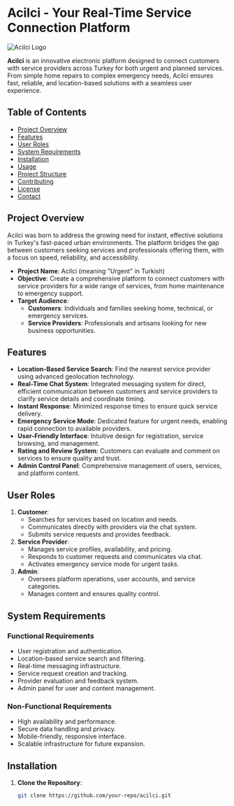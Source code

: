 # Acilci - Your Real-Time Service Connection Platform

![Acilci Logo](https://via.placeholder.com/150?text=Acilci+Logo) <!-- Replace with actual logo URL -->

**Acilci** is an innovative electronic platform designed to connect customers with service providers across Turkey for both urgent and planned services. From simple home repairs to complex emergency needs, Acilci ensures fast, reliable, and location-based solutions with a seamless user experience.

## Table of Contents
- [Project Overview](#project-overview)
- [Features](#features)
- [User Roles](#user-roles)
- [System Requirements](#system-requirements)
- [Installation](#installation)
- [Usage](#usage)
- [Project Structure](#project-structure)
- [Contributing](#contributing)
- [License](#license)
- [Contact](#contact)

## Project Overview
Acilci was born to address the growing need for instant, effective solutions in Turkey's fast-paced urban environments. The platform bridges the gap between customers seeking services and professionals offering them, with a focus on speed, reliability, and accessibility.

- **Project Name**: Acilci (meaning "Urgent" in Turkish)
- **Objective**: Create a comprehensive platform to connect customers with service providers for a wide range of services, from home maintenance to emergency support.
- **Target Audience**:
  - **Customers**: Individuals and families seeking home, technical, or emergency services.
  - **Service Providers**: Professionals and artisans looking for new business opportunities.

## Features
- **Location-Based Service Search**: Find the nearest service provider using advanced geolocation technology.
- **Real-Time Chat System**: Integrated messaging system for direct, efficient communication between customers and service providers to clarify service details and coordinate timing.
- **Instant Response**: Minimized response times to ensure quick service delivery.
- **Emergency Service Mode**: Dedicated feature for urgent needs, enabling rapid connection to available providers.
- **User-Friendly Interface**: Intuitive design for registration, service browsing, and management.
- **Rating and Review System**: Customers can evaluate and comment on services to ensure quality and trust.
- **Admin Control Panel**: Comprehensive management of users, services, and platform content.

## User Roles
1. **Customer**:
   - Searches for services based on location and needs.
   - Communicates directly with providers via the chat system.
   - Submits service requests and provides feedback.
2. **Service Provider**:
   - Manages service profiles, availability, and pricing.
   - Responds to customer requests and communicates via chat.
   - Activates emergency service mode for urgent tasks.
3. **Admin**:
   - Oversees platform operations, user accounts, and service categories.
   - Manages content and ensures quality control.

## System Requirements
### Functional Requirements
- User registration and authentication.
- Location-based service search and filtering.
- Real-time messaging infrastructure.
- Service request creation and tracking.
- Provider evaluation and feedback system.
- Admin panel for user and content management.

### Non-Functional Requirements
- High availability and performance.
- Secure data handling and privacy.
- Mobile-friendly, responsive interface.
- Scalable infrastructure for future expansion.

## Installation
1. **Clone the Repository**:
   ```bash
   git clone https://github.com/your-repo/acilci.git
